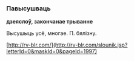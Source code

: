 ### Павысушваць
**дзеяслоў, закончанае трыванне**

Высушыць усё, многае. П. бялізну.

<a rel="author">[http://rv-blr.com/](http://rv-blr.com/slounik.jsp?letterId=0&maskId=0&pageId=1997)</a>
